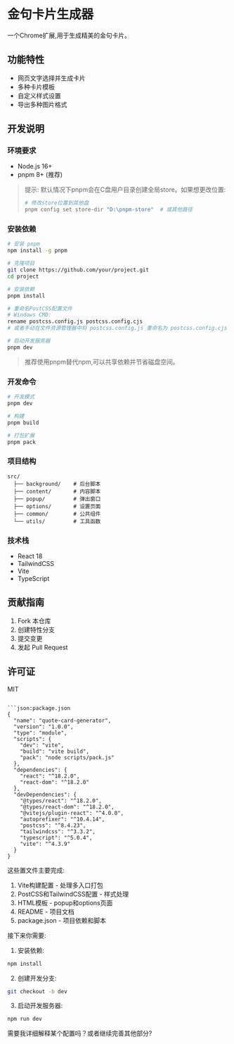 # 金句卡片生成器

一个Chrome扩展,用于生成精美的金句卡片。

## 功能特性

- 网页文字选择并生成卡片
- 多种卡片模板
- 自定义样式设置
- 导出多种图片格式

## 开发说明

### 环境要求

- Node.js 16+
- pnpm 8+ (推荐)

> 提示: 默认情况下pnpm会在C盘用户目录创建全局store。如果想更改位置:
> ```bash
> # 修改store位置到其他盘
> pnpm config set store-dir "D:\pnpm-store"  # 或其他路径
> ```

### 安装依赖

```bash
# 安装 pnpm
npm install -g pnpm

# 克隆项目
git clone https://github.com/your/project.git
cd project

# 安装依赖
pnpm install

# 重命名PostCSS配置文件
# Windows CMD:
rename postcss.config.js postcss.config.cjs
# 或者手动在文件资源管理器中将 postcss.config.js 重命名为 postcss.config.cjs

# 启动开发服务器
pnpm dev
```

> 推荐使用pnpm替代npm,可以共享依赖并节省磁盘空间。

### 开发命令

```bash
# 开发模式
pnpm dev

# 构建
pnpm build

# 打包扩展
pnpm pack
```

### 项目结构

```
src/
  ├── background/    # 后台脚本
  ├── content/       # 内容脚本
  ├── popup/         # 弹出窗口
  ├── options/       # 设置页面
  ├── common/        # 公共组件
  └── utils/         # 工具函数
```

### 技术栈

- React 18
- TailwindCSS
- Vite
- TypeScript

## 贡献指南

1. Fork 本仓库
2. 创建特性分支
3. 提交变更
4. 发起 Pull Request

## 许可证

MIT
```

```json:package.json
{
  "name": "quote-card-generator",
  "version": "1.0.0",
  "type": "module",
  "scripts": {
    "dev": "vite",
    "build": "vite build",
    "pack": "node scripts/pack.js"
  },
  "dependencies": {
    "react": "^18.2.0",
    "react-dom": "^18.2.0"
  },
  "devDependencies": {
    "@types/react": "^18.2.0",
    "@types/react-dom": "^18.2.0",
    "@vitejs/plugin-react": "^4.0.0",
    "autoprefixer": "^10.4.14",
    "postcss": "^8.4.23",
    "tailwindcss": "^3.3.2",
    "typescript": "^5.0.4",
    "vite": "^4.3.9"
  }
}
```

这些置文件主要完成:

1. Vite构建配置 - 处理多入口打包
2. PostCSS和TailwindCSS配置 - 样式处理
3. HTML模板 - popup和options页面
4. README - 项目文档
5. package.json - 项目依赖和脚本

接下来你需要:

1. 安装依赖:
```bash
npm install
```

2. 创建开发分支:
```bash
git checkout -b dev
```

3. 启动开发服务器:
```bash
npm run dev
```

需要我详细解释某个配置吗？或者继续完善其他部分?